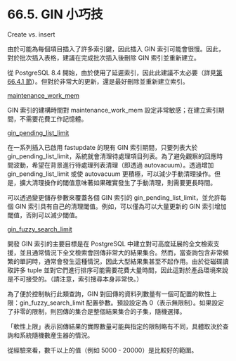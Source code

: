# 66.5. GIN 小巧技

Create vs. insert

由於可能為每個項目插入了許多索引鍵，因此插入 GIN 索引可能會很慢。因此，對於批次插入表格，建議在完成批次插入後刪除 GIN 索引並重新建立。

從 PostgreSQL 8.4 開始，由於使用了延遲索引，因此此建議不太必要（詳見[第 66.4.1 節](implementation.md#64-4-1-gin-kuai-su-geng-xin-ji)）。但對於非常大的更新，還是最好刪除並重新建立索引。

[maintenance\_work\_mem](../../server-administration/server-configuration/resource-consumption.md#19-4-1-memory)

GIN 索引的建構時間對 maintenance\_work\_mem 設定非常敏感；在建立索引期間，不需要花費工作記憶體。

[gin\_pending\_list\_limit](../../server-administration/server-configuration/client-connection-defaults.md#19-11-2-xi-ge-shi)

在一系列插入已啟用 fastupdate 的現有 GIN 索引期間，只要列表大於 gin\_pending\_list\_limit，系統就會清理待處理項目列表。為了避免觀察的回應時間波動，希望在背景進行待處理列表清理（即透過 autovacuum）。透過增加 gin\_pending\_list\_limit 或使 autovacuum 更積極，可以減少手動清理操作。但是，擴大清理操作的閾值意味著如果確實發生了手動清理，則需要更長時間。

可以透過變更儲存參數來覆蓋各個 GIN 索引的 gin\_pending\_list\_limit，並允許每個 GIN 索引具有自己的清理閾值。例如，可以僅為可以大量更新的 GIN 索引增加閾值，否則可以減少閾值。

[gin\_fuzzy\_search\_limit](../../server-administration/server-configuration/client-connection-defaults.md#19-11-4-qi-ta-ding-ji-qi-zhi)

開發 GIN 索引的主要目標是在 PostgreSQL 中建立對可高度延展的全文檢索支援，並且通常情況下全文檢索會回傳非常大的結果集合。然而，當查詢包含非常頻繁的單詞時，通常會發生這種情況，因此大型結果集甚至不起作用。由於從磁碟讀取許多 tuple 並對它們進行排序可能需要花費大量時間，因此這對於產品環境來說是不可接受的。（請注意，索引搜尋本身非常快。）

為了便於控制執行此類查詢，GIN 對回傳的資料列數量有一個可配置的軟性上限：gin\_fuzzy\_search\_limit 配置參數。預設設定為 0（表示無限制）。如果設定了非零的限制，則回傳的集合是整個結果集合的子集，隨機選擇。

「軟性上限」表示回傳結果的實際數量可能與指定的限制略有不同，具體取決於查詢和系統隨機數産生器的情況。

從經驗來看，數千以上的值（例如 5000 - 20000）是比較好的範圍。
